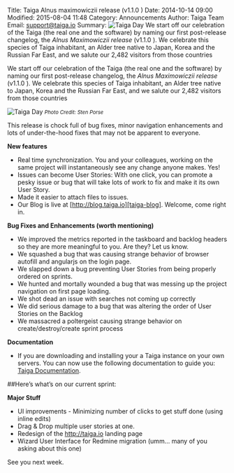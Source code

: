 Title: Taiga Alnus maximowiczii release (v1.1.0 )
Date: 2014-10-14 09:00
Modified: 2015-08-04 11:48
Category: Announcements
Author: Taiga Team
Email: support@taiga.io
Summary: ![Taiga Day]({filename}/images/2014-10-14_changelog110/01.jpg) We start off our celebration of the Taiga (the real one and the software) by naming our first post-release changelog, the _Alnus Maximowiczii release_ (v1.1.0 ). We celebrate this species of Taiga inhabitant, an Alder tree  native to Japan, Korea and the Russian Far East, and we salute our 2,482 visitors from those countries

We start off our celebration of the Taiga (the real one and the software) by naming our first post-release changelog, the _Alnus Maximowiczii release_ (v1.1.0 ). We celebrate this species of Taiga inhabitant, an Alder tree  native to Japan, Korea and the Russian Far East, and we salute our 2,482 visitors from those countries

![Taiga Day]({filename}/images/2014-10-14_changelog110/01.jpg)
<small>_Photo Credit: Sten Porse_</small>

This release is chock full of bug fixes, minor navigation enhancements and lots of under-the-hood fixes that may not be apparent to everyone.

**New features**

- Real time synchronization. You and your colleagues, working on the same project will instantaneously see any change anyone makes. Yes!
- Issues can become User Stories: With one click, you can promote a pesky issue or bug that will take lots of work to fix and make it its own User Story.
- Made it easier to attach files to issues.
- Our Blog is live at [http://blog.taiga.io][taiga-blog]. Welcome, come right in.

**Bug Fixes and Enhancements (worth mentioning)**

- We improved the metrics reported in the taskboard and backlog headers so they are more meaningful to you. Are they? Let us know.
- We squashed  a bug that was causing strange behavior of browser autofill and angularjs on the login page.
- We slapped down a bug preventing User Stories from being properly ordered on sprints.
- We hunted and mortally wounded a bug that was messing up the project navigation on first page loading.
- We shot dead an issue with searches not coming up correctly
- We did serious damage to a bug that was altering the order of User Stories on the Backlog
- We massacred a poltergeist causing strange behavior on create/destroy/create sprint process

**Documentation**

- If you are downloading and installing your a Taiga instance on your own servers. You can now use the following documentation to guide you: [Taiga Documentation][taiga-doc].

##Here’s what’s on our current sprint:

**Major Stuff**

- UI improvements - Minimizing number of clicks to get stuff done (using inline edits)
- Drag & Drop multiple user stories at one.
- Redesign of the http://taiga.io landing page
- Wizard User Interface for Redmine migration (umm… many of you asking about this one)

See you next week.


[taiga-blog]: http://blog.taiga.io "Taiga Blog"
[taiga-doc]: http://taigaio.github.io/taiga-doc/dist/ "Taiga Documentation"
